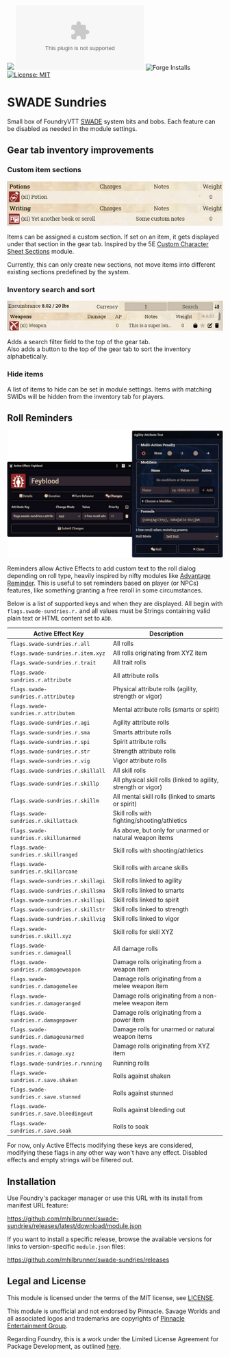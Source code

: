 ![](https://img.shields.io/badge/Foundry-v13-informational)
![Latest Release Download Count](https://img.shields.io/github/downloads/mhilbrunner/swade-sundries/latest/module.zip)
![Forge Installs](https://img.shields.io/badge/dynamic/json?label=Forge%20Installs&query=package.installs&suffix=%25&url=https%3A%2F%2Fforge-vtt.com%2Fapi%2Fbazaar%2Fpackage%2Fswade-sundries&colorB=4aa94a)
[![License: MIT](https://img.shields.io/badge/License-MIT-green.svg)](https://opensource.org/licenses/MIT)

# SWADE Sundries

Small box of FoundryVTT [SWADE](https://foundryvtt.com/packages/swade/) system bits and bobs.
Each feature can be disabled as needed in the module settings.

## Gear tab inventory improvements

### Custom item sections

![Custom item sections example screenshot](.github/asset/custom-sections.webp)

Items can be assigned a custom section. If set on an item, it gets displayed under that section in the gear tab.
Inspired by the 5E [Custom Character Sheet Sections](https://foundryvtt.com/packages/custom-character-sheet-sections) module.

Currently, this can only create new sections, not move items into different existing sections predefined by the system.

### Inventory search and sort

![Item search filtering and sorting example screenshot](.github/asset/search-sort.webp)

Adds a search filter field to the top of the gear tab.  
Also adds a button to the top of the gear tab to sort the inventory alphabetically.

### Hide items

A list of items to hide can be set in module settings. Items with matching SWIDs will be hidden from the inventory tab for players.

## Roll Reminders

![Roll reminders sexample screenshot](.github/asset/roll-reminders.webp)

Reminders allow Active Effects to add custom text to the roll dialog depending on roll type,
heavily inspired by nifty modules like [Advantage Reminder](https://foundryvtt.com/packages/adv-reminder).
This is useful to set reminders based on player (or NPCs) features, like something granting a free reroll in some circumstances.

Below is a list of supported keys and when they are displayed. All begin with `flags.swade-sundries.r.` and all values
must be Strings containing valid plain text or HTML content set to `ADD`.

| Active Effect Key | Description
| --- | ---
| `flags.swade-sundries.r.all` | All rolls
| `flags.swade-sundries.r.item.xyz` | All rolls originating from XYZ item
| `flags.swade-sundries.r.trait` | All trait rolls
| `flags.swade-sundries.r.attribute` | All attribute rolls
| `flags.swade-sundries.r.attributep` | Physical attribute rolls (agility, strength or vigor)
| `flags.swade-sundries.r.attributem` | Mental attribute rolls (smarts or spirit)
| `flags.swade-sundries.r.agi` | Agility attribute rolls
| `flags.swade-sundries.r.sma` | Smarts attribute rolls
| `flags.swade-sundries.r.spi` | Spirit attribute rolls
| `flags.swade-sundries.r.str` | Strength attribute rolls
| `flags.swade-sundries.r.vig` | Vigor attribute rolls
| `flags.swade-sundries.r.skillall` | All skill rolls
| `flags.swade-sundries.r.skillp` | All physical skill rolls (linked to agility, strength or vigor)
| `flags.swade-sundries.r.skillm` | All mental skill rolls (linked to smarts or spirit)
| `flags.swade-sundries.r.skillattack` | Skill rolls with fighting/shooting/athletics
| `flags.swade-sundries.r.skillunarmed` | As above, but only for unarmed or natural weapon items
| `flags.swade-sundries.r.skillranged` | Skill rolls with shooting/athletics
| `flags.swade-sundries.r.skillarcane` | Skill rolls with arcane skills
| `flags.swade-sundries.r.skillagi` | Skill rolls linked to agility
| `flags.swade-sundries.r.skillsma` | Skill rolls linked to smarts
| `flags.swade-sundries.r.skillspi` | Skill rolls linked to spirit
| `flags.swade-sundries.r.skillstr` | Skill rolls linked to strength
| `flags.swade-sundries.r.skillvig` | Skill rolls linked to vigor
| `flags.swade-sundries.r.skill.xyz` | Skill rolls for skill XYZ
| `flags.swade-sundries.r.damageall` | All damage rolls
| `flags.swade-sundries.r.damageweapon` | Damage rolls originating from a weapon item
| `flags.swade-sundries.r.damagemelee` | Damage rolls originating from a melee weapon item
| `flags.swade-sundries.r.damageranged` | Damage rolls originating from a non-melee weapon item
| `flags.swade-sundries.r.damagepower` | Damage rolls originating from a power item
| `flags.swade-sundries.r.damageunarmed` | Damage rolls for unarmed or natural weapon items
| `flags.swade-sundries.r.damage.xyz` | Damage rolls originating from XYZ item
| `flags.swade-sundries.r.running` | Running rolls
| `flags.swade-sundries.r.save.shaken` | Rolls against shaken
| `flags.swade-sundries.r.save.stunned` | Rolls against stunned
| `flags.swade-sundries.r.save.bleedingout` | Rolls against bleeding out
| `flags.swade-sundries.r.save.soak` | Rolls to soak

For now, only Active Effects modifying these keys are considered, modifying these flags in any other way won't have any effect.
Disabled effects and empty strings will be filtered out.

## Installation

Use Foundry's packager manager or use this URL with its install from manifest URL feature:

<https://github.com/mhilbrunner/swade-sundries/releases/latest/download/module.json>

If you want to install a specific release, browse the available versions for links to version-specific `module.json` files:

<https://github.com/mhilbrunner/swade-sundries/releases>

## Legal and License

This module is licensed under the terms of the MIT license, see [LICENSE](LICENSE).

This module is unofficial and not endorsed by Pinnacle. Savage Worlds and all associated logos and trademarks are copyrights of [Pinnacle Entertainment Group](https://peginc.com).

Regarding Foundry, this is a work under the Limited License Agreement for Package Development, as outlined [here](https://foundryvtt.com/article/license/).
